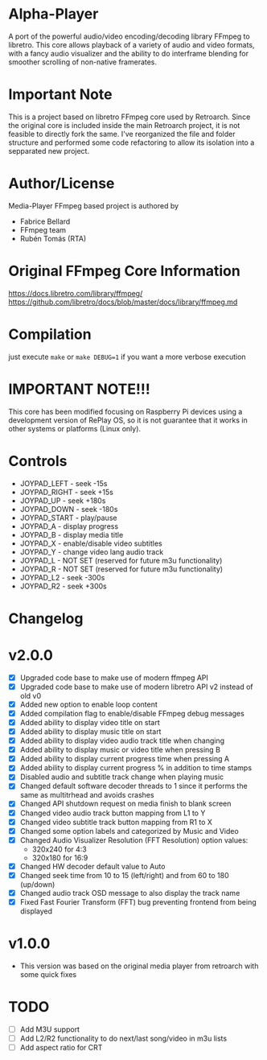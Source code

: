 # Alpha-Player

A port of the powerful audio/video encoding/decoding library FFmpeg to libretro. This core allows playback of a variety of audio and video formats, with a fancy audio visualizer and the ability to do interframe blending for smoother scrolling of non-native framerates.

# Important Note

This is a project based on libretro FFmpeg core used by Retroarch. Since the original core is included inside the main Retroarch project, it is not feasible to directly fork the same. I've reorganized the file and folder structure and performed some code refactoring to allow its isolation into a sepparated new project.

# Author/License

Media-Player FFmpeg based project is authored by

* Fabrice Bellard
* FFmpeg team
* Rubén Tomás (RTA)

# Original FFmpeg Core Information

https://docs.libretro.com/library/ffmpeg/
https://github.com/libretro/docs/blob/master/docs/library/ffmpeg.md

# Compilation
just execute `make` or `make DEBUG=1` if you want a more verbose execution

# IMPORTANT NOTE!!!
This core has been modified focusing on Raspberry Pi devices using a development version of RePlay OS, so it is not guarantee that it works in other systems or platforms (Linux only).

# Controls

* JOYPAD_LEFT - seek -15s
* JOYPAD_RIGHT - seek +15s
* JOYPAD_UP - seek +180s
* JOYPAD_DOWN - seek -180s
* JOYPAD_START - play/pause
* JOYPAD_A - display progress
* JOYPAD_B - display media title
* JOYPAD_X - enable/disable video subtitles
* JOYPAD_Y - change video lang audio track
* JOYPAD_L - NOT SET (reserved for future m3u functionality)
* JOYPAD_R - NOT SET (reserved for future m3u functionality)
* JOYPAD_L2 - seek -300s
* JOYPAD_R2 - seek +300s

# Changelog

# v2.0.0
- [X] Upgraded code base to make use of modern ffmpeg API
- [X] Upgraded code base to make use of modern libretro API v2 instead of old v0
- [X] Added new option to enable loop content
- [X] Added compilation flag to enable/disable FFmpeg debug messages
- [X] Added ability to display video title on start
- [X] Added ability to display music title on start
- [X] Added ability to display video audio track title when changing
- [X] Added ability to display music or video title when pressing B
- [X] Added ability to display current progress time when pressing A
- [X] Added ability to display current progress % in addition to time stamps
- [X] Disabled audio and subtitle track change when playing music
- [X] Changed default software decoder threads to 1 since it performs the same as multitrhead and avoids crashes
- [X] Changed API shutdown request on media finish to blank screen
- [X] Changed video audio track button mapping from L1 to Y
- [X] Changed video subtitle track button mapping from R1 to X
- [X] Changed some option labels and categorized by Music and Video
- [X] Changed Audio Visualizer Resolution (FFT Resolution) option values:
    * 320x240 for 4:3
    * 320x180 for 16:9
- [X] Changed HW decoder default value to Auto
- [X] Changed seek time from 10 to 15 (left/right) and from 60 to 180 (up/down)
- [X] Changed audio track OSD message to also display the track name
- [X] Fixed Fast Fourier Transform (FFT) bug preventing frontend from being displayed

# v1.0.0

- This version was based on the original media player from retroarch with some quick fixes

# TODO

- [ ] Add M3U support
- [ ] Add L2/R2 functionality to do next/last song/video in m3u lists
- [ ] Add aspect ratio for CRT

<!--
## TODO
- [ ] Fix issue in CRT when videos do not follow standards (e.g. 288@60Hz). This causes A/V desync due to timings generated with different refresh rates (e.g. 288@60Hz is transformed to 288@50Hz)
- [ ] Check HW h264 `decoders "ffmpeg -decoders | grep h264` -> h264_v4l2m2m
- [?] Fix bug
    [dca @ 0x558a792630] Not a valid DCA frame
    ERROR] [LRCORE] [FFMPEG] Can't decode audio packet: Invalid data found when processing input
-->